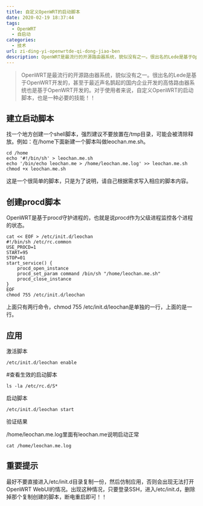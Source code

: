 ```yaml
---
title: 自定义OpenWRT的启动脚本
date: 2020-02-19 18:37:44
tags: 
  - OpenWRT
  - 自启动
categories:
  - 技术
url: zi-ding-yi-openwrtde-qi-dong-jiao-ben
description: OpenWRT是最流行的开源路由器系统，貌似没有之一。很出名的Lede是基于OpenWRT开发的，甚至于最近声名鹊起的国内企业开发的高恪路由器系统也是基于OpenWRT开发的。对于使用者来说，自定义OpenWRT的启动脚本，也是一种必要的技能！！
---
```


> OpenWRT是最流行的开源路由器系统，貌似没有之一。很出名的Lede是基于OpenWRT开发的，甚至于最近声名鹊起的国内企业开发的高恪路由器系统也是基于OpenWRT开发的。对于使用者来说，自定义OpenWRT的启动脚本，也是一种必要的技能！！

## 建立启动脚本

找一个地方创建一个shell脚本，强烈建议不要放置在/tmp目录，可能会被清除释放。例如：在/home下面新建一个脚本叫做leochan.me.sh。

```
cd /home
echo '#!/bin/sh' > leochan.me.sh
echo '/bin/echo leochan.me > /home/leochan.me.log' >> leochan.me.sh
chmod +x leochan.me.sh
```

这是一个很简单的脚本，只是为了说明，请自己根据需求写入相应的脚本内容。

## 创建procd脚本

OpenWRT是基于procd守护进程的，也就是说procd作为父级进程监控各个进程的状态。

```
cat << EOF > /etc/init.d/leochan
#!/bin/sh /etc/rc.common
USE_PROCD=1
START=95
STOP=01
start_service() {
    procd_open_instance
    procd_set_param command /bin/sh "/home/leochan.me.sh"
    procd_close_instance
}
EOF
chmod 755 /etc/init.d/leochan
```
上面只有两行命令，chmod 755 /etc/init.d/leochan是单独的一行，上面的是一行。

## 应用

激活脚本

```
/etc/init.d/leochan enable
```
#查看生效的启动脚本

```
ls -la /etc/rc.d/S*
```
启动脚本

```
/etc/init.d/leochan start
```
验证结果 

/home/leochan.me.log里面有leochan.me说明启动正常

```
cat /home/leochan.me.log
```

## 重要提示

最好不要直接进入/etc/init.d目录复制一份，然后仿制应用，否则会出现无法打开OpenWRT WebUI的情况。出现这种情况，只要登录SSH，进入/etc/init.d，删除掉那个复制创建的脚本，断电重启即可！！